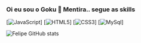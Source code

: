### Oi eu sou o Goku 👋 Mentira.. segue as skills

[![JavaScript](https://img.shields.io/badge/JavaScript-F7DF1E?style=for-the-badge&logo=javascript&logoColor=black)]
[![HTML5](https://img.shields.io/badge/HTML5-E34F26?style=for-the-badge&logo=html5&logoColor=white)]
[![CSS3](https://img.shields.io/badge/CSS3-1572B6?style=for-the-badge&logo=css3&logoColor=white)]
[![MySql](https://img.shields.io/badge/MySQL-00000F?style=for-the-badge&logo=mysql&logoColor=white)]

![Felipe GitHub stats](https://github-readme-stats.vercel.app/api?username=FeFernando&show_icons=true&theme=radical)

